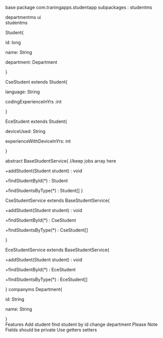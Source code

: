 base package com.traningapps.studentapp
subpackages :
studentms

departmentms
ui               
studentms

Student{

id: long

name: String

department: Department

}


CseStudent extends Student{

language: String

codingExperienceInYrs :int

}


EceStudent extends Student{

deviceUsed: String

experienceWithDeviceInYrs: int

}


abstract BaseStudentService{
//keep jobs array here

+addStudent(Student student) : void

+findStudentById(*) : Student

+findStudentsByType(*) : Student[]
}

CseStudentService extends BaseStudentService{

+addStudent(Student student) : void

+findStudentById(*) : CseStudent

+findStudentsByType(*) : CseStudent[]


}

EceStudentService extends BaseStudentService{

+addStudent(Student student) : void

+findStudentById(*) : EceStudent

+findStudentsByType(*) : EceStudent[]

}
companyms
Department{

id: String

name: String


}                  
Features
Add student
find student by id
change department
Please Note
Fields should be private
Use getters setters